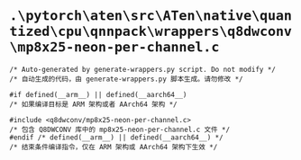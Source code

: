 # `.\pytorch\aten\src\ATen\native\quantized\cpu\qnnpack\wrappers\q8dwconv\mp8x25-neon-per-channel.c`

```
/* Auto-generated by generate-wrappers.py script. Do not modify */
/* 自动生成的代码，由 generate-wrappers.py 脚本生成。请勿修改 */

#if defined(__arm__) || defined(__aarch64__)
/* 如果编译目标是 ARM 架构或者 AArch64 架构 */

#include <q8dwconv/mp8x25-neon-per-channel.c>
/* 包含 Q8DWCONV 库中的 mp8x25-neon-per-channel.c 文件 */
#endif /* defined(__arm__) || defined(__aarch64__) */
/* 结束条件编译指令，仅在 ARM 架构或 AArch64 架构下生效 */
```